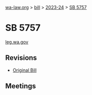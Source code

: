 [wa-law.org](/) > [bill](/bill/) > [2023-24](/bill/2023-24/) > [SB 5757](/bill/2023-24/sb/5757/)

# SB 5757
[leg.wa.gov](https://app.leg.wa.gov/billsummary?BillNumber=5757&Year=2023&Initiative=false)

## Revisions
* [Original Bill](1/)

## Meetings